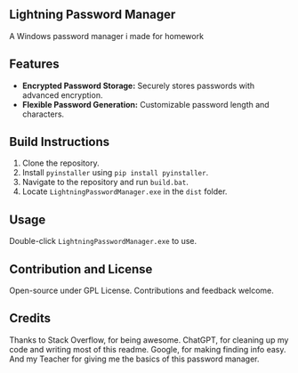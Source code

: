 ## Lightning Password Manager
A Windows password manager i made for homework

## Features
- **Encrypted Password Storage:** Securely stores passwords with advanced encryption.
- **Flexible Password Generation:** Customizable password length and characters.

## Build Instructions
1. Clone the repository.
2. Install `pyinstaller` using `pip install pyinstaller`.
3. Navigate to the repository and run `build.bat`.
4. Locate `LightningPasswordManager.exe` in the `dist` folder.

## Usage
Double-click `LightningPasswordManager.exe` to use.

## Contribution and License
Open-source under GPL License. Contributions and feedback welcome.

## Credits
Thanks to Stack Overflow, for being awesome.
ChatGPT, for cleaning up my code and writing most of this readme.
Google, for making finding info easy.
And my Teacher for giving me the basics of this password manager.
